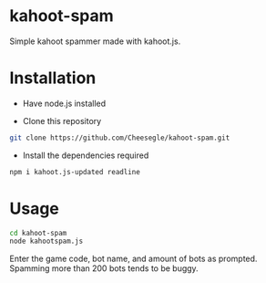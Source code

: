 # kahoot-spam
Simple kahoot spammer made with kahoot.js.

# Installation

+ Have node.js installed

+ Clone this repository
```bash
git clone https://github.com/Cheesegle/kahoot-spam.git
```

+ Install the dependencies required
```bash
npm i kahoot.js-updated readline
```

# Usage

```bash
cd kahoot-spam
node kahootspam.js
```

Enter the game code, bot name, and amount of bots as prompted.
Spamming more than 200 bots tends to be buggy.

